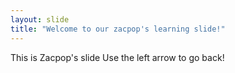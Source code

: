 ```yaml
---
layout: slide
title: "Welcome to our zacpop's learning slide!"
---
```

This is Zacpop's slide
Use the left arrow to go back!